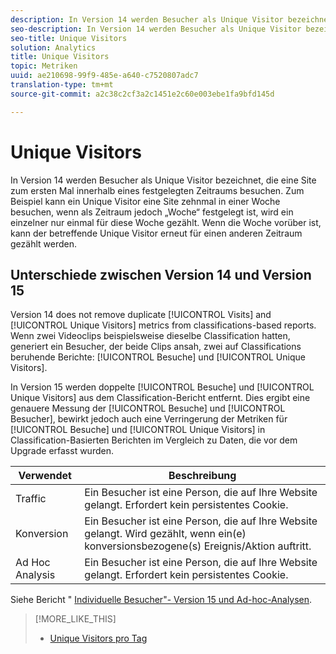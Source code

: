 ```yaml
---
description: In Version 14 werden Besucher als Unique Visitor bezeichnet, die eine Site zum ersten Mal innerhalb eines festgelegten Zeitraums besuchen. Zum Beispiel kann ein Unique Visitor eine Site zehnmal in einer Woche besuchen, wenn als Zeitraum jedoch „Woche“ festgelegt ist, wird ein einzelner nur einmal für diese Woche gezählt. Wenn die Woche vorüber ist, kann der betreffende Unique Visitor erneut für einen anderen Zeitraum gezählt werden.
seo-description: In Version 14 werden Besucher als Unique Visitor bezeichnet, die eine Site zum ersten Mal innerhalb eines festgelegten Zeitraums besuchen. Zum Beispiel kann ein Unique Visitor eine Site zehnmal in einer Woche besuchen, wenn als Zeitraum jedoch „Woche“ festgelegt ist, wird ein einzelner nur einmal für diese Woche gezählt. Wenn die Woche vorüber ist, kann der betreffende individuelle Besucher erneut für einen anderen Zeitraum gezählt werden.
seo-title: Unique Visitors
solution: Analytics
title: Unique Visitors
topic: Metriken
uuid: ae210698-99f9-485e-a640-c7520807adc7
translation-type: tm+mt
source-git-commit: a2c38c2cf3a2c1451e2c60e003ebe1fa9bfd145d

---
```



# Unique Visitors

In Version 14 werden Besucher als Unique Visitor bezeichnet, die eine Site zum ersten Mal innerhalb eines festgelegten Zeitraums besuchen. Zum Beispiel kann ein Unique Visitor eine Site zehnmal in einer Woche besuchen, wenn als Zeitraum jedoch „Woche“ festgelegt ist, wird ein einzelner nur einmal für diese Woche gezählt. Wenn die Woche vorüber ist, kann der betreffende Unique Visitor erneut für einen anderen Zeitraum gezählt werden.

## Unterschiede zwischen Version 14 und Version 15

Version 14 does not remove duplicate [!UICONTROL Visits] and [!UICONTROL Unique Visitors] metrics from classifications-based reports. Wenn zwei Videoclips beispielsweise dieselbe Classification hatten, generiert ein Besucher, der beide Clips ansah, zwei auf Classifications beruhende Berichte: [!UICONTROL Besuche] und [!UICONTROL Unique Visitors].

In Version 15 werden doppelte [!UICONTROL Besuche] und [!UICONTROL Unique Visitors] aus dem Classification-Bericht entfernt. Dies ergibt eine genauere Messung der [!UICONTROL Besuche] und [!UICONTROL Besucher], bewirkt jedoch auch eine Verringerung der Metriken für [!UICONTROL Besuche] und [!UICONTROL Unique Visitors] in Classification-Basierten Berichten im Vergleich zu Daten, die vor dem Upgrade erfasst wurden.

| Verwendet | Beschreibung |
|---|---|
| Traffic | Ein Besucher ist eine Person, die auf Ihre Website gelangt. Erfordert kein persistentes Cookie. |
| Konversion | Ein Besucher ist eine Person, die auf Ihre Website gelangt. Wird gezählt, wenn ein(e) konversionsbezogene(s) Ereignis/Aktion auftritt. |
| Ad Hoc Analysis  | Ein Besucher ist eine Person, die auf Ihre Website gelangt. Erfordert kein persistentes Cookie. |

Siehe Bericht " [Individuelle Besucher"- Version 15 und Ad-hoc-Analysen](../../../components/c-variables/dimensionslist/reports-unique-visitors-v15-dsc.md#concept_877141D6D1E743DA9FAB41C72A8121C7).

>[!MORE_LIKE_THIS]
>
>* [Unique Visitors pro Tag](/help/components/c-variables/c-metrics/metrics-daily-unique-visitors.md)

